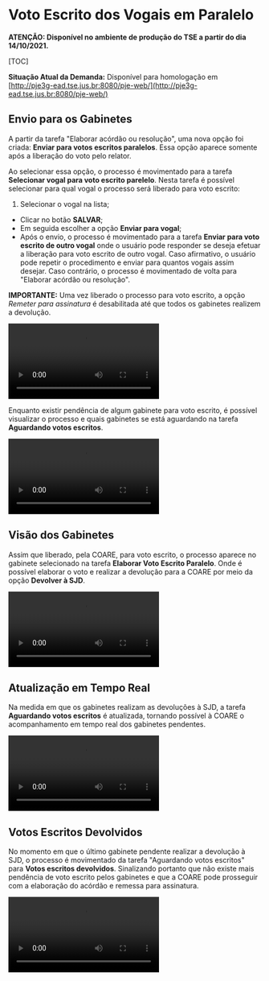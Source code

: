 # Voto Escrito dos Vogais em Paralelo

**ATENÇÃO: Disponível no ambiente de produção do TSE a partir do dia 14/10/2021.**

[TOC]

**Situação Atual da Demanda:** Disponível para homologação em [http://pje3g-ead.tse.jus.br:8080/pje-web/](http://pje3g-ead.tse.jus.br:8080/pje-web/)

## Envio para os Gabinetes

A partir da tarefa "Elaborar acórdão ou resolução", uma nova opção foi criada: **Enviar para votos escritos paralelos**. Essa opção aparece somente após a liberação do voto pelo relator.

Ao selecionar essa opção, o processo é movimentado para a tarefa **Selecionar vogal para voto escrito parelelo**. Nesta tarefa é possível selecionar para qual vogal o processo será liberado para voto escrito:

1. Selecionar o vogal na lista;
* Clicar no botão **SALVAR**;
* Em seguida escolher a opção **Enviar para vogal**;
* Após o envio, o processo é movimentado para a tarefa **Enviar para voto escrito de outro vogal** onde o usuário pode responder se deseja efetuar a liberação para voto escrito de outro vogal. Caso afirmativo, o usuário pode repetir o procedimento e enviar para quantos vogais assim desejar. Caso contrário, o processo é movimentado de volta para "Elaborar acórdão ou resolução".
 
 **IMPORTANTE:** Uma vez liberado o processo para voto escrito, a opção _Remeter para assinatura_ é desabilitada até que todos os gabinetes realizem a devolução.

![type:video](./videos/votoparalelo_video1_enviado_para_vogais.mp4)

Enquanto existir pendência de algum gabinete para voto escrito, é possível visualizar o processo e quais gabinetes se está aguardando na tarefa **Aguardando votos escritos**.

![type:video](./videos/votoparalelo_video2_processo_em_aguardando_votos_escritos.mp4)

## Visão dos Gabinetes

Assim que liberado, pela COARE, para voto escrito, o processo aparece no gabinete selecionado
na tarefa **Elaborar Voto Escrito Paralelo**. Onde é possível elaborar o voto e realizar a devolução
para a COARE por meio da opção **Devolver à SJD**.

![type:video](./videos/votoparalelo_video3_visao_do_gabinete_voto_e_devolucao_sjd.mp4)

## Atualização em Tempo Real

Na medida em que os gabinetes realizam as devoluções à SJD, a tarefa **Aguardando votos escritos**
é atualizada, tornando possível à COARE o acompanhamento em tempo real dos gabinetes pendentes.

![type:video](./videos/votoparalelo_video4_visao_do_gabinete_outro_voto_e_visao_aguardando_coare.mp4)

## Votos Escritos Devolvidos

No momento em que o último gabinete pendente realizar a devolução à SJD, o processo é movimentado da tarefa
"Aguardando votos escritos" para **Votos escritos devolvidos**. Sinalizando portanto que não existe mais pendência
de voto escrito pelos gabinetes e que a COARE pode prosseguir com a elaboração do acórdão e remessa para assinatura.

![type:video](./videos/votoparalelo_video5_visao_ultima_devolucao_tarefa_votos_escritos_devolvidos.mp4)